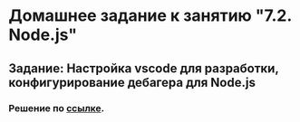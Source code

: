 # Домашнее задание к занятию "7.2. Node.js"

## Задание: Настройка vscode для разработки, конфигурирование дебагера для Node.js

### Решение по [cсылке](https://github.com/DmitriiLife/DebuggerForNode.js).

